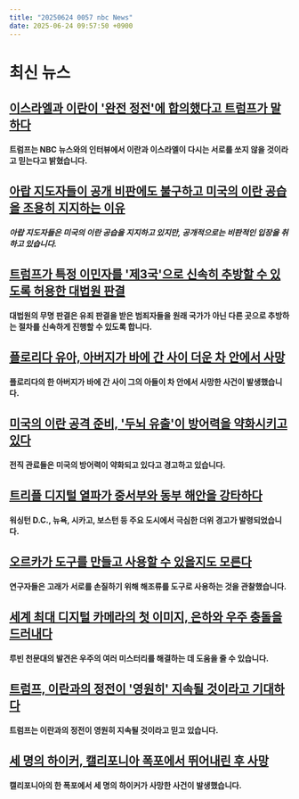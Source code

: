 ```yaml
---
title: "20250624 0057 nbc News"
date: 2025-06-24 09:57:50 +0900
---
```


# 최신 뉴스 

## [이스라엘과 이란이 '완전 정전'에 합의했다고 트럼프가 말하다](https://www.nbcnews.com/world/middle-east/live-blog/live-updates-iran-top-diplomat-meets-putin-us-braces-retaliation-rcna214428)
####  트럼프는 NBC 뉴스와의 인터뷰에서 이란과 이스라엘이 다시는 서로를 쏘지 않을 것이라고 믿는다고 밝혔습니다. 
## [아랍 지도자들이 공개 비판에도 불구하고 미국의 이란 공습을 조용히 지지하는 이유](https://www.nbcnews.com/world/middle-east/us-strikes-iran-arab-leaders-support-rcna214442)
#####  아랍 지도자들은 미국의 이란 공습을 지지하고 있지만, 공개적으로는 비판적인 입장을 취하고 있습니다. 
## [트럼프가 특정 이민자를 '제3국'으로 신속히 추방할 수 있도록 허용한 대법원 판결](https://www.nbcnews.com/politics/supreme-court/supreme-court-allows-trump-deport-certain-immigrants-third-countries-rcna209419)
####  대법원의 무명 판결은 유죄 판결을 받은 범죄자들을 원래 국가가 아닌 다른 곳으로 추방하는 절차를 신속하게 진행할 수 있도록 합니다. 
## [플로리다 유아, 아버지가 바에 간 사이 더운 차 안에서 사망](https://www.nbcnews.com/news/us-news/toddler-died-hot-car-dad-got-haircut-drinks-bar-police-say-rcna214547)
####  플로리다의 한 아버지가 바에 간 사이 그의 아들이 차 안에서 사망한 사건이 발생했습니다. 
## [미국의 이란 공격 준비, '두뇌 유출'이 방어력을 약화시키고 있다](https://www.nbcnews.com/politics/national-security/trump-brain-drain-weakens-fbi-doj-us-braces-iran-attack-defenses-rcna214182)
####  전직 관료들은 미국의 방어력이 약화되고 있다고 경고하고 있습니다. 
## [트리플 디지털 열파가 중서부와 동부 해안을 강타하다](https://www.nbcnews.com/weather/heat/dangerous-heat-wave-grips-us-record-temperatures-rcna214459)
####  워싱턴 D.C., 뉴욕, 시카고, 보스턴 등 주요 도시에서 극심한 더위 경고가 발령되었습니다. 
## [오르카가 도구를 만들고 사용할 수 있을지도 모른다](https://www.nbcnews.com/science/science-news/orca-killer-whales-kelp-tools-rcna213895)
####  연구자들은 고래가 서로를 손질하기 위해 해조류를 도구로 사용하는 것을 관찰했습니다. 
## [세계 최대 디지털 카메라의 첫 이미지, 은하와 우주 충돌을 드러내다](https://www.nbcnews.com/science/space/worlds-largest-digital-camera-galaxies-cosmos-rubin-observatory-rcna213828)
####  루빈 천문대의 발견은 우주의 여러 미스터리를 해결하는 데 도움을 줄 수 있습니다. 
## [트럼프, 이란과의 정전이 '영원히' 지속될 것이라고 기대하다](https://www.nbcnews.com/politics/donald-trump/trump-expects-israel-iran-ceasefire-last-forever-rcna214660)
####  트럼프는 이란과의 정전이 영원히 지속될 것이라고 믿고 있습니다. 
## [세 명의 하이커, 캘리포니아 폭포에서 뛰어내린 후 사망](https://www.nbcnews.com/news/us-news/three-hikers-found-dead-jumped-california-waterfall-rcna214651)
####  캘리포니아의 한 폭포에서 세 명의 하이커가 사망한 사건이 발생했습니다.